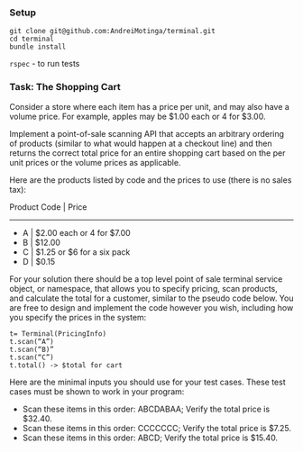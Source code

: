 ### Setup

```
git clone git@github.com:AndreiMotinga/terminal.git
cd terminal
bundle install
```
`rspec` - to run tests

### Task: The Shopping Cart

Consider a store where each item has a price per unit, and may also have a volume price. For example, apples may be $1.00 each or 4 for $3.00.

Implement a point-of-sale scanning API that accepts an arbitrary ordering of products (similar to what would happen at a checkout line) and then returns the correct total price for an entire shopping cart based on the per unit prices or the volume prices as applicable.

Here are the products listed by code and the prices to use (there is no sales tax):

Product Code | Price

--------------------

- A | $2.00 each or 4 for $7.00
- B | $12.00
- C | $1.25 or $6 for a six pack
- D | $0.15


For your solution there should be a top level point of sale terminal service object, or namespace, that allows you to specify pricing, scan products, and calculate the total for a customer, similar to the pseudo code below. You are free to design and implement the code however you wish, including how you specify the prices in the system:

```
t= Terminal(PricingInfo)
t.scan(“A”)
t.scan(“B)”
t.scan(“C”)
t.total() -> $total for cart
```

Here are the minimal inputs you should use for your test cases. These test cases must be shown to work in your program:

- Scan these items in this order: ABCDABAA; Verify the total price is $32.40.
- Scan these items in this order: CCCCCCC; Verify the total price is $7.25.
- Scan these items in this order: ABCD; Verify the total price is $15.40.
